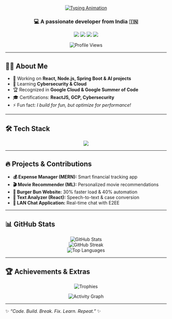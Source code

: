 <!-- Profile Header with Typing SVG Animation (Dark/Light Mode Support) -->
<p align="center">
  <a href="https://github.com/anmoldube" target="_blank">
    <picture>
      <source media="(prefers-color-scheme: dark)" srcset="https://readme-typing-svg.demolab.com?font=Fira+Code&weight=600&size=26&pause=900&duration=2500&center=true&vCenter=true&random=false&width=700&height=45&color=67E8F9&lines=Hi%2C+I'm+Anmol+Dube+%F0%9F%91%8B;Full+Stack+Developer;MERN+%7C+Spring+Boot+%7C+AI+Enthusiast;Always+Learning+New+Things+%F0%9F%9A%80" />
      <img src="https://readme-typing-svg.demolab.com?font=Fira+Code&weight=600&size=26&pause=900&duration=2500&center=true&vCenter=true&random=false&width=700&height=45&color=0E1111&lines=Hi%2C+I'm+Anmol+Dube+%F0%9F%91%8B;Full+Stack+Developer;MERN+%7C+Spring+Boot+%7C+AI+Enthusiast;Always+Learning+New+Things+%F0%9F%9A%80" alt="Typing Animation" />
    </picture>
  </a>
</p>

<h3 align="center">💻 A passionate developer from India 🇮🇳</h3>

<p align="center">
  <a href="mailto:anmoldube15@gmail.com"><img src="https://img.shields.io/badge/Email-Contact-0A66C2?style=for-the-badge&logo=gmail" /></a>
  <a href="https://www.linkedin.com/in/anmoldube" target="_blank"><img src="https://img.shields.io/badge/LinkedIn-Connect-0A66C2?style=for-the-badge&logo=linkedin&logoColor=white" /></a>
  <a href="https://anmoldube.github.io/react-portfolio/" target="_blank"><img src="https://img.shields.io/badge/Portfolio-Visit-111?style=for-the-badge&logo=vercel" /></a>
  <a href="https://leetcode.com/" target="_blank"><img src="https://img.shields.io/badge/LeetCode-Profile-FFA116?style=for-the-badge&logo=leetcode&logoColor=white" /></a>
</p>
<p align="center">
  <img src="https://komarev.com/ghpvc/?username=anmoldube&label=Profile%20Views&color=0e75b6&style=for-the-badge" alt="Profile Views" />
</p>

---

## 👨‍💻 About Me

- 🔭 Working on **React, Node.js, Spring Boot & AI projects**
- 🌱 Learning **Cybersecurity & Cloud**
- 🏆 Recognized in **Google Cloud & Google Summer of Code**
- 🎓 Certifications: **ReactJS, GCP, Cybersecurity**
- ⚡ Fun fact: *I build for fun, but optimize for performance!*

---

## 🛠️ Tech Stack

<p align="center">
  <img src="https://skillicons.dev/icons?i=java,cpp,python,javascript,typescript,react,next,angular,tailwind,bootstrap,nodejs,express,spring,mongodb,mysql,docker,kubernetes,linux,git" />
</p>

---

## 🔥 Projects & Contributions

- **💰 Expense Manager (MERN):** Smart financial tracking app 
- **🎬 Movie Recommender (ML):** Personalized movie recommendations 
- **🍔 Burger Bun Website:** 30% faster load & 40% automation 
- **📝 Text Analyzer (React):** Speech-to-text & case conversion 
- **💬 LAN Chat Application:** Real-time chat with E2EE 

---

## 📊 GitHub Stats

<p align="center">
  <img src="https://github-readme-stats.vercel.app/api?username=anmoldube&show_icons=true" alt="GitHub Stats" />
  <br>
  <img src="https://github-readme-streak-stats.herokuapp.com?user=anmoldube" alt="GitHub Streak" />
  <br>
  <img src="https://github-readme-stats.vercel.app/api/top-langs/?username=anmoldube&layout=compact" alt="Top Languages" />
</p>

---

## 🏆 Achievements & Extras

<p align="center">
  <img src="https://github-profile-trophy.vercel.app/?username=anmoldube&theme=onedark&no-frame=true&row=1&column=7" alt="Trophies" />
</p>
<p align="center">
  <img src="https://github-readme-activity-graph.vercel.app/graph?username=anmoldube&bg_color=0D1117&color=58A6FF&line=238636&point=1F6FEB&area=true&hide_border=true" alt="Activity Graph" />
</p>

---

✨ *“Code. Build. Break. Fix. Learn. Repeat.”* ✨

